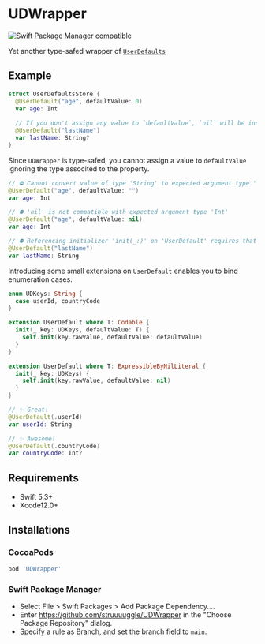 # UDWrapper
[![Swift Package Manager compatible](https://img.shields.io/badge/Swift%20Package%20Manager-compatible-brightgreen.svg)](https://github.com/apple/swift-package-manager)

Yet another type-safed wrapper of [`UserDefaults`](https://developer.apple.com/documentation/foundation/userdefaults)

## Example
```swift
struct UserDefaultsStore {
  @UserDefault("age", defaultValue: 0)
  var age: Int
  
  // If you don't assign any value to `defaultValue`, `nil` will be inserted automatically.
  @UserDefault("lastName")
  var lastName: String?
}
```

Since  `UDWrapper` is type-safed, you cannot assign a value to `defaultValue` ignoring the type associted to the property.
```swift
// ⛔️ Cannot convert value of type 'String' to expected argument type 'Int'
@UserDefault("age", defaultValue: "")
var age: Int

// ⛔️ 'nil' is not compatible with expected argument type 'Int'
@UserDefault("age", defaultValue: nil)
var age: Int

// ⛔️ Referencing initializer 'init(_:)' on 'UserDefault' requires that 'String' conform to ExpressibleByNilLiteral'
@UserDefault("lastName")
var lastName: String
```

Introducing some small extensions on `UserDefault` enables you to bind enumeration cases.
```swift
enum UDKeys: String {
  case userId, countryCode
}

extension UserDefault where T: Codable {
  init(_ key: UDKeys, defaultValue: T) {
    self.init(key.rawValue, defaultValue: defaultValue)
  }
}

extension UserDefault where T: ExpressibleByNilLiteral {
  init(_ key: UDKeys) {
    self.init(key.rawValue, defaultValue: nil)
  }
}

// ✨ Great!
@UserDefault(.userId)
var userId: String

// ✨ Awesome!
@UserDefault(.countryCode)
var countryCode: Int?
```

## Requirements
- Swift 5.3+
- Xcode12.0+

## Installations
### CocoaPods
```ruby
pod 'UDWrapper'
````

### Swift Package Manager
- Select File > Swift Packages > Add Package Dependency....
- Enter https://github.com/struuuuggle/UDWrapper in the "Choose Package Repository" dialog.
- Specify a rule as Branch, and set the branch field to `main`.
